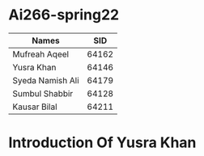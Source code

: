 # Ai266-spring22
|  Names   |   SID    |
|----------|----------|
|Mufreah Aqeel|    64162| 
|Yusra Khan|       64146|
|Syeda Namish Ali| 64179|
|Sumbul Shabbir|   64128|   
|Kausar Bilal|     64211|

# Introduction Of Yusra Khan

